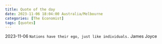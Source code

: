 ```yaml
---
title: Quote of the day
date: 2023-11-06 18:04:00 Australia/Melbourne
categories: [The Economist]
tags: [quotes]
---
```


2023-11-06 `Nations have their ego, just like individuals.` James Joyce 
